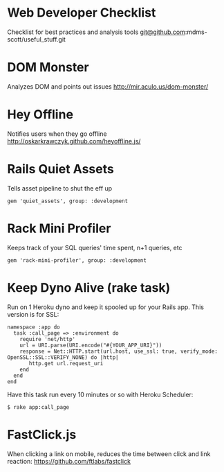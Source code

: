 # Web Developer Checklist
Checklist for best practices and analysis tools
git@github.com:mdms-scott/useful_stuff.git

# DOM Monster
Analyzes DOM and points out issues
http://mir.aculo.us/dom-monster/

# Hey Offline
Notifies users when they go offline
http://oskarkrawczyk.github.com/heyoffline.js/

# Rails Quiet Assets
Tells asset pipeline to shut the eff up

    gem 'quiet_assets', group: :development

# Rack Mini Profiler
Keeps track of your SQL queries' time spent, n+1 queries, etc

    gem 'rack-mini-profiler', group: :development

# Keep Dyno Alive (rake task)
Run on 1 Heroku dyno and keep it spooled up for your Rails app.
This version is for SSL:

    namespace :app do
      task :call_page => :environment do
        require 'net/http'
        url = URI.parse(URI.encode("#{YOUR_APP_URI}"))
        response = Net::HTTP.start(url.host, use_ssl: true, verify_mode: OpenSSL::SSL::VERIFY_NONE) do |http|
           http.get url.request_uri
        end
      end
    end

Have this task run every 10 minutes or so with Heroku Scheduler:

    $ rake app:call_page

# FastClick.js
When clicking a link on mobile, reduces the time between click and link reaction:
https://github.com/ftlabs/fastclick
